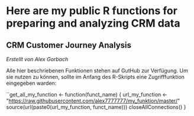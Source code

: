 # Here are my public R functions for preparing and analyzing CRM data 
 
## CRM Customer Journey Analysis 
 _Erstellt von Alex Gorbach_
 
 Alle hier beschriebenen Funktionen stehen auf GutHub zur Verfügung. Um sie nutzen zu können, sollte im Anfang des R-Skripts eine Zugrifffunktion eingegeben warden: 
 
´´get_all_my_function  <- function(funct_name) {
  url_my_function <- "https://raw.githubusercontent.com/alex7777777/my_funktion/master/"
  source(url(paste0(url_my_function, funct_name)))
  closeAllConnections()
}
